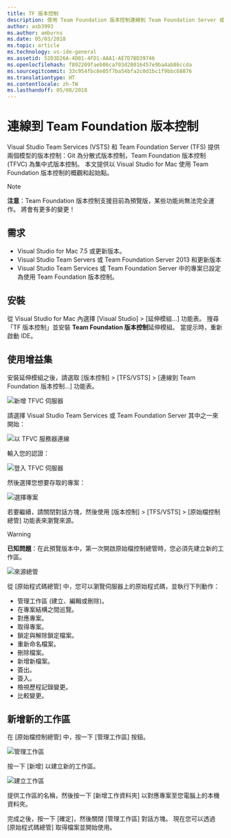 ```yaml
---
title: TF 版本控制
description: 使用 Team Foundation 版本控制連線到 Team Foundation Server 或 Visual Studio Team Services。
author: asb3993
ms.author: amburns
ms.date: 05/03/2018
ms.topic: article
ms.technology: vs-ide-general
ms.assetid: 52D3D26A-4D01-4FD1-AAA1-AE7D7BD39746
ms.openlocfilehash: f892209faeb06ca703d28016457e9ba4ab86ccda
ms.sourcegitcommit: 33c954fbc8e05f7ba54bfa2c0d1bc1f9bbc68876
ms.translationtype: HT
ms.contentlocale: zh-TW
ms.lasthandoff: 05/08/2018
---
```

# <a name="connecting-to-team-foundation-version-control"></a>連線到 Team Foundation 版本控制 

Visual Studio Team Services (VSTS) 和 Team Foundation Server (TFS) 提供兩個模型的版本控制：Git 為分散式版本控制，Team Foundation 版本控制 (TFVC) 為集中式版本控制。 本文提供以 Visual Studio for Mac 使用 Team Foundation 版本控制的概觀和起始點。

> [!NOTE]
> **注意**：Team Foundation 版本控制支援目前為預覽版，某些功能尚無法完全運作。 將會有更多的變更！

## <a name="requirements"></a>需求

* Visual Studio for Mac 7.5 或更新版本。
* Visual Studio Team Servers 或 Team Foundation Server 2013 和更新版本
* Visual Studio Team Services 或 Team Foundation Server 中的專案已設定為使用 Team Foundation 版本控制。

## <a name="installation"></a>安裝

從 Visual Studio for Mac 內選擇 [Visual Studio] > [延伸模組...] 功能表。 搜尋「TF 版本控制」並安裝 **Team Foundation 版本控制**延伸模組。 當提示時，重新啟動 IDE。

## <a name="using-the-add-in"></a>使用增益集

安裝延伸模組之後，請選取 [版本控制] > [TFS/VSTS] > [連線到 Team Foundation 版本控制...] 功能表。 

![新增 TFVC 伺服器](media/tfvc-add-remove-server.png)


請選擇 Visual Studio Team Services 或 Team Foundation Server 其中之一來開始：

![以 TFVC 服務器連線](media/tfvc-choose-server-type.png)

輸入您的認證： 

![登入 TFVC 伺服器](media/tfvc-login.png)

然後選擇您想要存取的專案： 

![選擇專案](media/tfvc-choose-projects.png)

若要繼續，請關閉對話方塊，然後使用 [版本控制] > [TFS/VSTS] > [原始檔控制總管] 功能表來瀏覽來源。

> [!WARNING]
> **已知問題**：在此預覽版本中，第一次開啟原始檔控制總管時，您必須先建立新的工作區。

![來源總管](media/tfvc-source-explorer.png)

從 [原始程式碼總管] 中，您可以瀏覽伺服器上的原始程式碼，並執行下列動作：

- 管理工作區 (建立、編輯或刪除)。
- 在專案結構之間巡覽。
- 對應專案。
- 取得專案。
- 鎖定與解除鎖定檔案。
- 重新命名檔案。
- 刪除檔案。
- 新增新檔案。
- 簽出。
- 簽入。
- 檢視歷程記錄變更。
- 比較變更。

## <a name="creating-a-new-workspace"></a>新增新的工作區

在 [原始檔控制總管] 中，按一下 [管理工作區] 按鈕。 

![管理工作區](media/tfvc-manage-workspaces.png)

按一下 [新增] 以建立新的工作區。

![建立工作區](media/tfvc-create-workspace.png)

提供工作區的名稱，然後按一下 [新增工作資料夾] 以對應專案至您電腦上的本機資料夾。

完成之後，按一下 [確定]，然後關閉 [管理工作區] 對話方塊。 現在您可以透過 [原始程式碼總管] 取得檔案並開始使用。